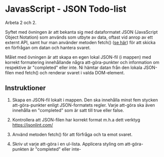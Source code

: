# JavasScript - JSON Todo-list

Arbeta 2 och 2.

Syftet med övningen är att bekanta sig med dataformatet JSON (JavaScript Object Notation) som används som utbyte av data, oftast vid anrop av ett externt API, samt hur man använder metoden fetch() ([se här](https://developer.mozilla.org/en-US/docs/Web/API/Fetch_API/Using_Fetch)) för att skicka en förfrågan om datan och hantera svaret. 

Målet med övningen är att skapa en egen lokal JSON-fil (i mappen) med korrekt formatering innehållande några att-göra-punkter och information om respektive är "completed" eller inte. Ni hämtar datan från den lokala JSON-filen med fetch() och renderar svaret i valda DOM-element.


## Instruktioner

1. Skapa en JSON-fil lokalt i mappen. Den ska innehålla minst fem stycken att-göra-punkter enligt JSON-formatets regler. Varje att-göra ska även innehålla en "completed" som är satt till true eller false.

2. Kontrollera att JSON-filen har korrekt format m.h.a dett verktyg https://jsonlint.com/

3. Använd metoden fetch() för att förfråga och ta emot svaret. 

4. Skriv ut varje att-göra i en ul-lista. Applicera styling om att-göra-punkten är "completed" eller inte- 


